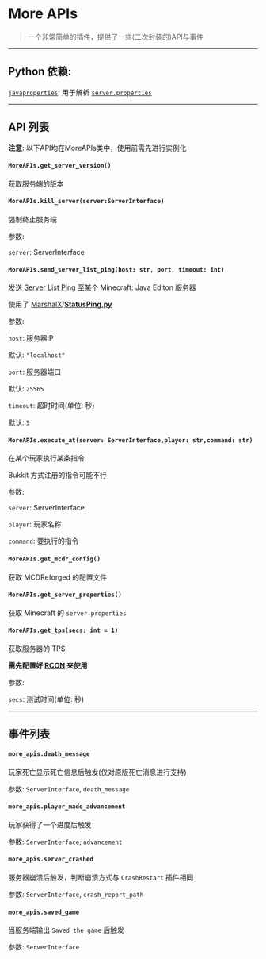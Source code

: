 # More APIs

>   一个非常简单的插件，提供了一些(二次封装的)API与事件

 

---

## Python 依赖:

[`javaproperties`](https://pypi.org/project/javaproperties/): 用于解析 [`server.properties`](https://minecraft.fandom.com/zh/wiki/Server.properties)

 

---

## API 列表

 

**注意**: 以下API均在MoreAPIs类中，使用前需先进行实例化

 

#### `MoreAPIs.get_server_version()`

获取服务端的版本

 

#### `MoreAPIs.kill_server(server:ServerInterface)`

强制终止服务端

参数:

`server`: ServerInterface

#### `MoreAPIs.send_server_list_ping(host: str, port, timeout: int)`

发送 [Server List Ping](https://wiki.vg/Server_List_Ping) 至某个 Minecraft: Java Editon 服务器

使用了 [MarshalX](https://gist.github.com/MarshalX)/**[StatusPing.py](https://gist.github.com/MarshalX/40861e1d02cbbc6f23acd3eced9db1a0)**

参数:

`host`:  服务器IP

默认: `"localhost"`

`port`: 服务器端口

默认: `25565`

`timeout`: 超时时间(单位: 秒)

默认: `5`

 

#### `MoreAPIs.execute_at(server: ServerInterface,player: str,command: str)`

在某个玩家执行某条指令

Bukkit 方式注册的指令可能不行

参数:

`server`: ServerInterface

`player`: 玩家名称

`command`: 要执行的指令

 

#### `MoreAPIs.get_mcdr_config()`

获取 MCDReforged 的配置文件

 

#### `MoreAPIs.get_server_properties()`

获取 Minecraft 的 `server.properties`

 

#### `MoreAPIs.get_tps(secs: int = 1)`

获取服务器的 TPS

**需先配置好 [RCON](https://mcdreforged.readthedocs.io/zh_CN/latest/configure.html#rcon) 来使用**

参数:

`secs`: 测试时间(单位: 秒)

 

---

## 事件列表

#### `more_apis.death_message`

玩家死亡显示死亡信息后触发(仅对原版死亡消息进行支持)

参数: `ServerInterface`, `death_message`

 

#### `more_apis.player_made_advancement`

玩家获得了一个进度后触发

参数: `ServerInterface`, `advancement`

 

#### `more_apis.server_crashed`

服务器崩溃后触发，判断崩溃方式与 `CrashRestart` 插件相同

参数: `ServerInterface`, `crash_report_path`

 

#### `more_apis.saved_game`

当服务端输出 `Saved the game` 后触发

参数: `ServerInterface`
